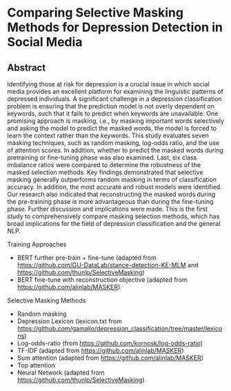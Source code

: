 # Comparing Selective Masking Methods for Depression Detection in Social Media

## Abstract
Identifying those at risk for depression is a crucial issue in which social media provides an excellent platform for examining the linguistic patterns of depressed individuals. A significant challenge in a depression classification problem is ensuring that the prediction model is not overly dependent on keywords, such that it fails to predict when keywords are unavailable. One promising approach is masking, i.e., by masking important words selectively and asking the model to predict the masked words, the model is forced to learn the context rather than the keywords. This study evaluates seven masking techniques, such as random masking, log-odds ratio, and the use of attention scores. In addition, whether to predict the masked words during pretraining or fine-tuning phase was also examined. Last, six class imbalance ratios were compared to determine the robustness of the masked selection methods. Key findings demonstrated that selective masking generally outperforms random masking in terms of classification accuracy.  In addition, the most accurate and robust models were identified. Our research also indicated that reconstructing the masked words during the pre-training phase is more advantageous than during the fine-tuning phase. Further discussion and implications were made.  This is the first study to comprehensively compare masking selection methods, which has broad implications for the field of depression classification and the general NLP.

Training Approaches
- BERT further pre-train + fine-tune (adapted from https://github.com/GU-DataLab/stance-detection-KE-MLM and https://github.com/thunlp/SelectiveMasking)
- BERT fine-tune with reconstruction objective (adapted from https://github.com/alinlab/MASKER)

Selective Masking Methods
- Random masking
- Depression Lexicon (lexicon.txt from https://github.com/gamallo/depression_classification/tree/master/lexicons)
- Log-odds-ratio (from https://github.com/kornosk/log-odds-ratio)
- TF-IDF (adapted from https://github.com/alinlab/MASKER)
- Sum attention (adapted from https://github.com/alinlab/MASKER)
- Top attention
- Neural Network (adapted from https://github.com/thunlp/SelectiveMasking)


